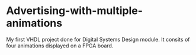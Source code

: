 # Advertising-with-multiple-animations
My first VHDL project done for Digital Systems Design module. It consits of four animations displayed on a FPGA board.

